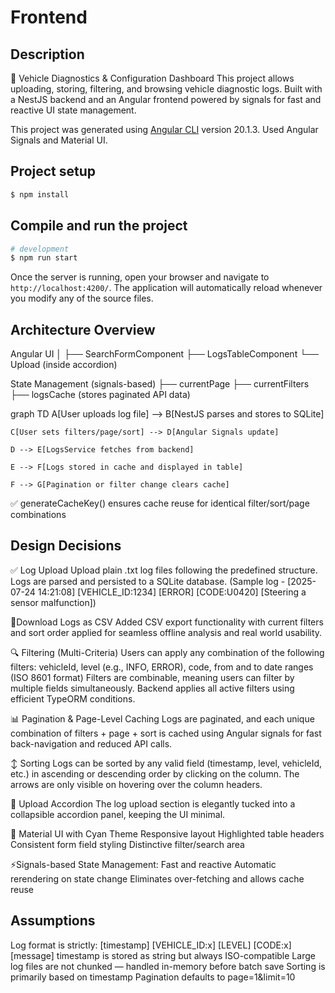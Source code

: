 # Frontend

## Description

🚗 Vehicle Diagnostics & Configuration Dashboard
This project allows uploading, storing, filtering, and browsing vehicle diagnostic logs. Built with a NestJS backend and an Angular frontend powered by signals for fast and reactive UI state management.

This project was generated using [Angular CLI](https://github.com/angular/angular-cli) version 20.1.3. Used Angular Signals and Material UI.

## Project setup

```bash
$ npm install
```

## Compile and run the project

```bash
# development
$ npm run start
```

Once the server is running, open your browser and navigate to `http://localhost:4200/`. The application will automatically reload whenever you modify any of the source files.

## Architecture Overview

Angular UI
   │
   ├── SearchFormComponent
   ├── LogsTableComponent
   └── Upload (inside accordion)

State Management (signals-based)
   ├── currentPage
   ├── currentFilters
   ├── logsCache (stores paginated API data)


   graph TD
    A[User uploads log file] --> B[NestJS parses and stores to SQLite]


    C[User sets filters/page/sort] --> D[Angular Signals update]

    D --> E[LogsService fetches from backend]
    
    E --> F[Logs stored in cache and displayed in table]
    
    F --> G[Pagination or filter change clears cache]
✅ generateCacheKey() ensures cache reuse for identical filter/sort/page combinations

## Design Decisions

✅ Log Upload
Upload plain .txt log files following the predefined structure. Logs are parsed and persisted to a SQLite database.
(Sample log - [2025-07-24 14:21:08] [VEHICLE_ID:1234] [ERROR] [CODE:U0420] [Steering a
sensor malfunction])

📁Download Logs as CSV
Added CSV export functionality with current filters and sort order applied for seamless offline analysis and real world usability.

🔍 Filtering (Multi-Criteria)
Users can apply any combination of the following filters:
vehicleId, level (e.g., INFO, ERROR), code, from and to date ranges (ISO 8601 format)
Filters are combinable, meaning users can filter by multiple fields simultaneously. Backend applies all active filters using efficient TypeORM conditions.

📊 Pagination & Page-Level Caching
Logs are paginated, and each unique combination of filters + page + sort is cached using Angular signals for fast back-navigation and reduced API calls.

↕️ Sorting
Logs can be sorted by any valid field (timestamp, level, vehicleId, etc.) in ascending or descending order by clicking on the column. The arrows are only visible on hovering over the column headers.

📁 Upload Accordion
The log upload section is elegantly tucked into a collapsible accordion panel, keeping the UI minimal.

🎨 Material UI with Cyan Theme
Responsive layout
Highlighted table headers
Consistent form field styling
Distinctive filter/search area

⚡Signals-based State Management:
Fast and reactive
Automatic rerendering on state change
Eliminates over-fetching and allows cache reuse



## Assumptions
Log format is strictly:
[timestamp] [VEHICLE_ID:x] [LEVEL] [CODE:x] [message]
timestamp is stored as string but always ISO-compatible
Large log files are not chunked — handled in-memory before batch save
Sorting is primarily based on timestamp
Pagination defaults to page=1&limit=10
